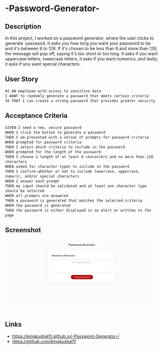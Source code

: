 # -Password-Generator-

## Description 

In this project, I worked on a password generator, where the user clicks to generate  password. It asks you how long you want your password to be and it's between 8 to 128. If it's chosen to be less than 8 and more than 128, the message will pop off, saying it's too short or too long. It asks if you want uppercase letters, lowercase letters, it asks if you want numerics, and lastly, it asks if you want special characters.

## User Story

```
AS AN employee with access to sensitive data
I WANT to randomly generate a password that meets certain criteria
SO THAT I can create a strong password that provides greater security
```
## Acceptance Criteria

```
GIVEN I need a new, secure password
WHEN I click the button to generate a password
THEN I am presented with a series of prompts for password criteria
WHEN prompted for password criteria
THEN I select which criteria to include in the password
WHEN prompted for the length of the password
THEN I choose a length of at least 8 characters and no more than 128 characters
WHEN asked for character types to include in the password
THEN I confirm whether or not to include lowercase, uppercase, numeric, and/or special characters
WHEN I answer each prompt
THEN my input should be validated and at least one character type should be selected
WHEN all prompts are answered
THEN a password is generated that matches the selected criteria
WHEN the password is generated
THEN the password is either displayed in an alert or written to the page
```
## Screenshot
<img src=_C__Users_kusha_Desktop_homework_Password-Generator_index.html.png>

## Links
 - https://kingkushal11.github.io/-Password-Generator-/
 - https://github.com/kingkushal11